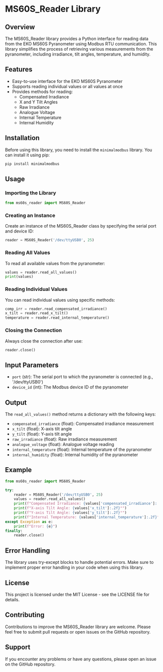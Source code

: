 # MS60S_Reader Library

## Overview

The MS60S_Reader library provides a Python interface for reading data from the EKO MS60S Pyranometer using Modbus RTU communication. This library simplifies the process of retrieving various measurements from the pyranometer, including irradiance, tilt angles, temperature, and humidity.

## Features

- Easy-to-use interface for the EKO MS60S Pyranometer
- Supports reading individual values or all values at once
- Provides methods for reading:
  - Compensated Irradiance
  - X and Y Tilt Angles
  - Raw Irradiance
  - Analogue Voltage
  - Internal Temperature
  - Internal Humidity

## Installation

Before using this library, you need to install the `minimalmodbus` library. You can install it using pip:

```bash
pip install minimalmodbus
```

## Usage

### Importing the Library

```python
from ms60s_reader import MS60S_Reader
```

### Creating an Instance

Create an instance of the MS60S_Reader class by specifying the serial port and device ID:

```python
reader = MS60S_Reader('/dev/ttyUSB0', 25)
```

### Reading All Values

To read all available values from the pyranometer:

```python
values = reader.read_all_values()
print(values)
```

### Reading Individual Values

You can read individual values using specific methods:

```python
comp_irr = reader.read_compensated_irradiance()
x_tilt = reader.read_x_tilt()
temperature = reader.read_internal_temperature()
```

### Closing the Connection

Always close the connection after use:

```python
reader.close()
```

## Input Parameters

- `port` (str): The serial port to which the pyranometer is connected (e.g., '/dev/ttyUSB0')
- `device_id` (int): The Modbus device ID of the pyranometer

## Output

The `read_all_values()` method returns a dictionary with the following keys:

- `compensated_irradiance` (float): Compensated irradiance measurement
- `x_tilt` (float): X-axis tilt angle
- `y_tilt` (float): Y-axis tilt angle
- `raw_irradiance` (float): Raw irradiance measurement
- `analogue_voltage` (float): Analogue voltage reading
- `internal_temperature` (float): Internal temperature of the pyranometer
- `internal_humidity` (float): Internal humidity of the pyranometer

## Example

```python
from ms60s_reader import MS60S_Reader

try:
    reader = MS60S_Reader('/dev/ttyUSB0', 25)
    values = reader.read_all_values()
    print(f"Compensated Irradiance: {values['compensated_irradiance']:.2f} W/m²")
    print(f"X-axis Tilt Angle: {values['x_tilt']:.2f}°")
    print(f"Y-axis Tilt Angle: {values['y_tilt']:.2f}°")
    print(f"Internal Temperature: {values['internal_temperature']:.2f}°C")
except Exception as e:
    print(f"Error: {e}")
finally:
    reader.close()
```

## Error Handling

The library uses try-except blocks to handle potential errors. Make sure to implement proper error handling in your code when using this library.

## License

This project is licensed under the MIT License - see the LICENSE file for details.

## Contributing

Contributions to improve the MS60S_Reader library are welcome. Please feel free to submit pull requests or open issues on the GitHub repository.

## Support

If you encounter any problems or have any questions, please open an issue on the GitHub repository.
